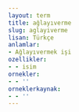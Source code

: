 ```yaml
---
layout: term
title: ağlayıverme
slug: aglayiverme
lisan: Türkçe
anlamlar:
- Ağlayıvermek işi
ozellikler:
- - isim
ornekler:
- - ''
orneklerkaynak:
- - ''
---
```

